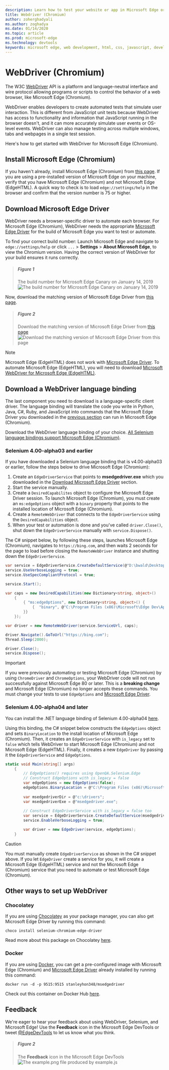 ```yaml
---
description: Learn how to test your website or app in Microsoft Edge or automate the browser with WebDriver.
title: Webdriver (Chromium)
author: zoherghadyali
ms.author: zoghadya
ms.date: 01/14/2020
ms.topic: article
ms.prod: microsoft-edge
ms.technology: devtools
keywords: microsoft edge, web development, html, css, javascript, developer, webdriver, selenium, testing, tools, automation, test
---
```


# WebDriver (Chromium)
The W3C [WebDriver](https://www.w3.org/TR/webdriver2/) API is a platform and language-neutral interface and wire protocol allowing programs or scripts to control the behavior of a web browser, like Microsoft Edge (Chromium).

WebDriver enables developers to create automated tests that simulate user interaction. This is different from JavaScript unit tests because WebDriver has access to functionality and information that JavaScript running in the browser doesn't, and it can more accurately simulate user events or OS-level events. WebDriver can also manage testing across multiple windows, tabs and webpages in a single test session.

Here's how to get started with WebDriver for Microsoft Edge (Chromium). 

## Install Microsoft Edge (Chromium)
If you haven't already, install Microsoft Edge (Chromium) from [this page](https://www.microsoftedgeinsider.com/download). If you are using a pre-installed version of Microsoft Edge on your machine, verify that you have Microsoft Edge (Chromium) and not Microsoft Edge (EdgeHTML). A quick way to check is to load `edge://settings/help` in the browser and confirm that the version number is 75 or higher.

## Download Microsoft Edge Driver
WebDriver needs a browser-specific driver to automate each browser. For Microsoft Edge (Chromium), WebDriver needs the appropriate [Microsoft Edge Driver](https://developer.microsoft.com/microsoft-edge/tools/webdriver/) for the build of Microsoft Edge you want to test or automate.

To find your correct build number: Launch Microsoft Edge and navigate to `edge://settings/help` or click `...` > **Settings** >  **About Microsoft Edge**, to view the Chromium version. Having the correct version of WebDriver for your build ensures it runs correctly.

> ##### Figure 1  
> The build number for Microsoft Edge Canary on January 14, 2019
> ![The build number for Microsoft Edge Canary on January 14, 2019](./media/webdriver-chromium/edge-version.png)  

Now, download the matching version of Microsoft Edge Driver from [this page](https://developer.microsoft.com/en-us/microsoft-edge/tools/webdriver/#downloads).

> ##### Figure 2
> Download the matching version of Microsoft Edge Driver from [this page](https://developer.microsoft.com/en-us/microsoft-edge/tools/webdriver/#downloads)
> ![Download the matching version of Microsoft Edge Driver from this page](./media/webdriver-chromium/edge-driver-install.png)  

> [!NOTE]
> Microsoft Edge (EdgeHTML) does not work with [Microsoft Edge Driver](https://developer.microsoft.com/en-us/microsoft-edge/tools/webdriver/#downloads). To automate Microsoft Edge (EdgeHTML), you will need to download [Microsoft WebDriver for Microsoft Edge (EdgeHTML)](./webdriver.md).

## Download a WebDriver language binding
The last component you need to download is a language-specific client driver. The language binding will translate the code you write in Python, Java, C#, Ruby, and JavaScript into commands that the Microsoft Edge Driver you downloaded in the [previous section](#download-microsoft-edge-driver) can run in Microsoft Edge (Chromium).

Download the WebDriver language binding of your choice. [All Selenium language bindings support Microsoft Edge (Chromium)](https://selenium.dev/downloads/).

### Selenium 4.00-alpha03 and earlier
If you have downloaded a Selenium language binding that is v4.00-alpha03 or earlier, follow the steps below to drive Microsoft Edge (Chromium):

1. Create an `EdgeDriverService` that points to **msedgedriver.exe** which you downloaded in the [Download Microsoft Edge Driver](#download-microsoft-edge-driver) section.
2. Start the service manually.
3. Create a `DesiredCapabilites` object to configure the Microsoft Edge Driver session. To launch Microsoft Edge (Chromium), you must create an `ms:edgeOptions` object with a `binary` property that points to the installed location of Microsoft Edge (Chromium).
4. Create a `RemoteWebDriver` that connects to the `EdgeDriverService` using the `DesiredCapabilities` object.
5. When your test or automation is done and you've called `driver.Close()`, shut down the `EdgeDriverService` manually with `service.Dispose()`.

The C# snippet below, by following these steps, launches Microsoft Edge (Chromium), navigates to `https://bing.com`, and then waits 2 seconds for the page to load before closing the `RemoteWebDriver` instance and shutting down the `EdgeDriverService`.

```cs
var service = EdgeDriverService.CreateDefaultService(@"D:\bwald\Desktop\EdgeDriverSampleFramework\Selenium3\bin\Debug", @"msedgedriver_81.exe");
service.UseVerboseLogging = true;
service.UseSpecCompliantProtocol = true;

service.Start();

var caps = new DesiredCapabilities(new Dictionary<string, object>()
    {
        { "ms:edgeOptions", new Dictionary<string, object>() {
            {  "binary", @"C:\Program Files (x86)\Microsoft\Edge Dev\Application\msedge.exe" }
        }}
    });

var driver = new RemoteWebDriver(service.ServiceUrl, caps);

driver.Navigate().GoToUrl("https://bing.com");
Thread.Sleep(2000);

driver.Close();
service.Dispose();
```

<!-- If time permits, for MGP, document the DesiredCapabilities object with help from: https://sites.google.com/a/chromium.org/chromedriver/capabilities -->
> [!IMPORTANT]
> If you were previously automating or testing Microsoft Edge (Chromium) by using `ChromeDriver` and `ChromeOptions`, your WebDriver code will not run successfully against Microsoft Edge 80 or later. This is a **breaking change** and Microsoft Edge (Chromium) no longer accepts these commands. You must change your tests to use `EdgeOptions` and [Microsoft Edge Driver](https://developer.microsoft.com/en-us/microsoft-edge/tools/webdriver).

### Selenium 4.00-alpha04 and later
You can install the .NET language binding of Selenium 4.00-alpha04 [here](https://www.nuget.org/packages/Selenium.WebDriver/4.0.0-alpha04).

Using this binding, the C# snippet below constructs the `EdgeOptions` object and sets `BinaryLocation` to the install location of Microsoft Edge (Chromium). Then, it creates an `EdgeDriverService` with `is_legacy` set to `false` which tells WebDriver to start Microsoft Edge (Chromium) and not Microsoft Edge (EdgeHTML). Finally, it creates a new `EdgeDriver` by passing it the `EdgeDriverService` and `EdgeOptions`.

```cs
static void Main(string[] args)
    {
        // EdgeOptions() requires using OpenQA.Selenium.Edge
        // Construct EdgeOptions with is_legacy = false
        var edgeOptions = new EdgeOptions(false);
        edgeOptions.BinaryLocation = @"C:\Program Files (x86)\Microsoft\Edge Dev\Application\msedge.exe";
            
        var msedgedriverDir = @"c:\drivers";
        var msedgedriverExe = @"msedgedriver.exe";
            
        // Construct EdgeDriverService with is_legacy = false too
        var service = EdgeDriverService.CreateDefaultService(msedgedriverDir, msedgedriverExe, false);
        service.EnableVerboseLogging = true;

        var driver = new EdgeDriver(service, edgeOptions);
    }
```

> [!CAUTION]
> You must manually create `EdgeDriverService` as shown in the C# snippet above. If you let `EdgeDriver` create a service for you, it will create a Microsoft Edge (EdgeHTML) service and not the Microsoft Edge (Chromium) service that you need to automate or test Microsoft Edge (Chromium).

## Other ways to set up WebDriver
### Chocolatey
If you are using [Chocolatey](https://chocolatey.org/) as your package manager, you can also get Microsoft Edge Driver by running this command:

```console
choco install selenium-chromium-edge-driver
```

Read more about this package on Chocolatey [here](https://chocolatey.org/packages/selenium-chromium-edge-driver).

### Docker
If you are using [Docker](https://hub.docker.com/), you can get a pre-configured image with Microsoft Edge (Chromium) and [Microsoft Edge Driver](https://developer.microsoft.com/en-us/microsoft-edge/tools/webdriver/) already installed by running this command:

```console
docker run -d -p 9515:9515 stanleyhon348/msedgedriver
```

Check out this container on Docker Hub [here](https://hub.docker.com/r/stanleyhon348/msedgedriver).

## Feedback
We're eager to hear your feedback about using WebDriver, Selenium, and Microsoft Edge! Use the **Feedback** icon in the Microsoft Edge DevTools or tweet [@EdgeDevTools](https://twitter.com/intent/tweet?text=@EdgeDevTools) to let us know what you think.

> ##### Figure 2
> The **Feedback** icon in the Microsoft Edge DevTools
> ![The example.png file produced by example.js](./devtools-guide-chromium/media/devtools-feedback.png)  